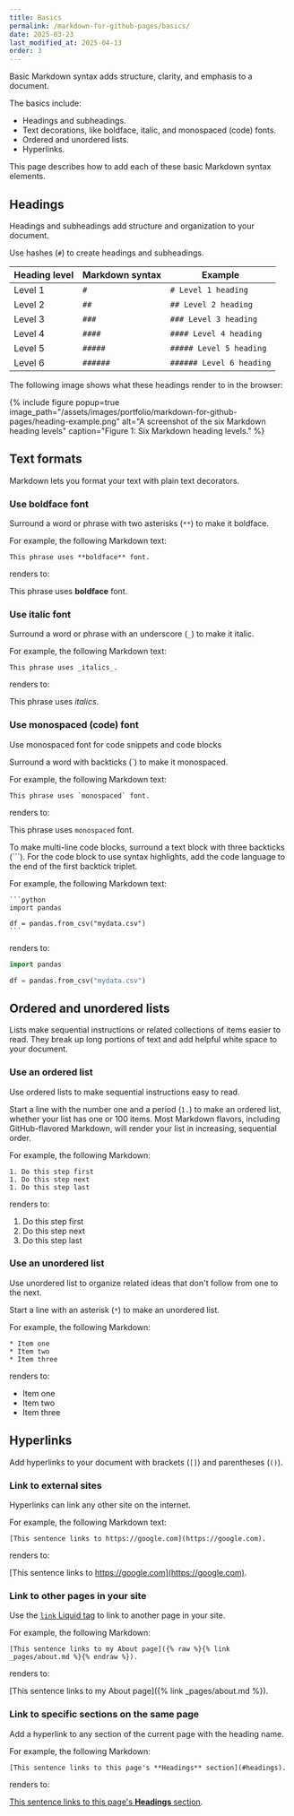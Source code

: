 ```yaml
---
title: Basics
permalink: /markdown-for-github-pages/basics/
date: 2025-03-23
last_modified_at: 2025-04-13
order: 3
---
```


Basic Markdown syntax adds structure, clarity, and emphasis to a document.

The basics include:

* Headings and subheadings.
* Text decorations, like boldface, italic, and monospaced (code) fonts.
* Ordered and unordered lists.
* Hyperlinks.

This page describes how to add each of these basic Markdown syntax elements.

## Headings

Headings and subheadings add structure and organization to your document.

Use hashes (`#`) to create headings and subheadings.

| Heading level | Markdown syntax | Example |
|---------------|-----------------|---------|
| Level 1 | `#` | `# Level 1 heading` |
| Level 2 | `##` | `## Level 2 heading` |
| Level 3 | `###` | `### Level 3 heading` |
| Level 4 | `####` | `#### Level 4 heading` |
| Level 5 | `#####` | `##### Level 5 heading` |
| Level 6 | `######` | `###### Level 6 heading` |

The following image shows what these headings render to in the browser:

{% include figure
  popup=true
  image_path="/assets/images/portfolio/markdown-for-github-pages/heading-example.png"
  alt="A screenshot of the six Markdown heading levels"
  caption="Figure 1: Six Markdown heading levels."
%}

## Text formats

Markdown lets you format your text with plain text decorators.

### Use boldface font

Surround a word or phrase with two asterisks (`**`) to make it boldface.

For example, the following Markdown text:

```text
This phrase uses **boldface** font.
```

renders to:

This phrase uses **boldface** font.

### Use italic font

Surround a word or phrase with an underscore (`_`) to make it italic.

For example, the following Markdown text:

```text
This phrase uses _italics_.
```

renders to:

This phrase uses _italics_.

### Use monospaced (code) font

Use monospaced font for code snippets and code blocks

Surround a word with backticks (\`) to make it monospaced.

For example, the following Markdown text:

```text
This phrase uses `monospaced` font.
```

renders to:

This phrase uses `monospaced` font.

To make multi-line code blocks, surround a text block with three backticks (\`\`\`). For the code block to use syntax highlights, add the code language to the end of the first backtick triplet.

For example, the following Markdown text:

``````text
```python
import pandas

df = pandas.from_csv("mydata.csv")
```
``````

renders to:

```python
import pandas

df = pandas.from_csv("mydata.csv")
```

## Ordered and unordered lists

Lists make sequential instructions or related collections of items easier to read. They break up long portions of text and add helpful white space to your document.

### Use an ordered list

Use ordered lists to make sequential instructions easy to read.

Start a line with the number one and a period (`1.`) to make an ordered list, whether your list has one or 100 items. Most Markdown flavors, including GitHub-flavored Markdown, will render your list in increasing, sequential order.

For example, the following Markdown:

```text
1. Do this step first
1. Do this step next
1. Do this step last
```

renders to:

1. Do this step first
1. Do this step next
1. Do this step last

### Use an unordered list

Use unordered list to organize related ideas that don't follow from one to the next.

Start a line with an asterisk (`*`) to make an unordered list.

For example, the following Markdown:

```text
* Item one
* Item two
* Item three
```

renders to:

* Item one
* Item two
* Item three

## Hyperlinks

Add hyperlinks to your document with brackets (`[]`) and parentheses (`()`).

### Link to external sites

Hyperlinks can link any other site on the internet.

For example, the following Markdown text:

```text
[This sentence links to https://google.com](https://google.com).
```

renders to:

[This sentence links to https://google.com](https://google.com).

### Link to other pages in your site

Use the [`link` Liquid tag](https://jekyllrb.com/docs/liquid/tags/#links) to link to another page in your site.

For example, the following Markdown:

```text
[This sentence links to my About page]({% raw %}{% link _pages/about.md %}{% endraw %}).
```

renders to:

[This sentence links to my About page]({% link _pages/about.md %}).

### Link to specific sections on the same page

Add a hyperlink to any section of the current page with the heading name.

For example, the following Markdown:

```text
[This sentence links to this page's **Headings** section](#headings).
```

renders to:

[This sentence links to this page's **Headings** section](#headings).

